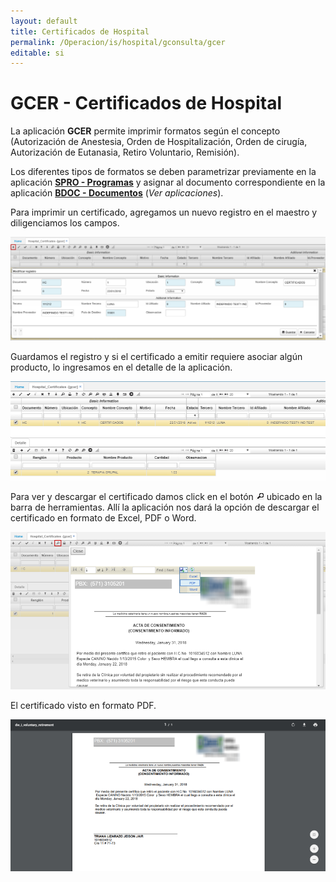 ```yaml
---
layout: default
title: Certificados de Hospital
permalink: /Operacion/is/hospital/gconsulta/gcer
editable: si
---
```


# GCER - Certificados de Hospital

La aplicación **GCER** permite imprimir formatos según el concepto (Autorización de Anestesia, Orden de Hospitalización, Orden de cirugía, Autorización de Eutanasia, Retiro Voluntario, Remisión).  

Los diferentes tipos de formatos se deben parametrizar previamente en la aplicación [**SPRO - Programas**](http://docs.oasiscom.com/Operacion/cloud/smetadata/spro#parametrización-de-formatos-de-impresión) y asignar al documento correspondiente en la aplicación [**BDOC - Documentos**](http://docs.oasiscom.com/Operacion/common/bsistema/bdoc#parametrización-de-formatos-de-impresión) (_Ver aplicaciones_).  

Para imprimir un certificado, agregamos un nuevo registro en el maestro y diligenciamos los campos.  

![](gcer.png)

Guardamos el registro y si el certificado a emitir requiere asociar algún producto, lo ingresamos en el detalle de la aplicación.  

![](gcer1.png)

Para ver y descargar el certificado damos click en el botón ![](lupa.png) ubicado en la barra de herramientas. Allí la aplicación nos dará la opción de descargar el certificado en formato de Excel, PDF o Word.  

![](gcer2.png)

El certificado visto en formato PDF.  

![](gcer3.png)